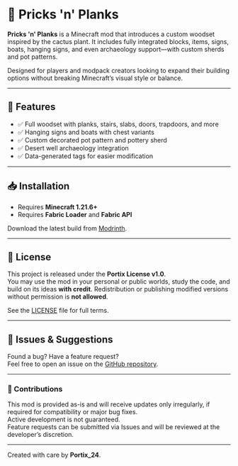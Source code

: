 # 🌵 Pricks 'n' Planks

**Pricks 'n' Planks** is a Minecraft mod that introduces a custom woodset inspired by the cactus plant. It includes fully integrated blocks, items, signs, boats, hanging signs, and even archaeology support—with custom sherds and pot patterns.

Designed for players and modpack creators looking to expand their building options without breaking Minecraft’s visual style or balance.

---

## 🧩 Features

- ✅ Full woodset with planks, stairs, slabs, doors, trapdoors, and more
- ✅ Hanging signs and boats with chest variants
- ✅ Custom decorated pot pattern and pottery sherd
- ✅ Desert well archaeology integration
- ✅ Data-generated tags for easier modification

---

## 📥 Installation

- Requires **Minecraft 1.21.6+**
- Requires **Fabric Loader** and **Fabric API**

Download the latest build from [Modrinth](https://modrinth.com/mod/pricks-n-planks/versions).

---

## 📜 License

This project is released under the **Portix License v1.0**.  
You may use the mod in your personal or public worlds, study the code, and build on its ideas **with credit**. Redistribution or publishing modified versions without permission is **not allowed**.

See the [LICENSE](./LICENSE) file for full terms.

---

## 🐛 Issues & Suggestions

Found a bug? Have a feature request?  
Feel free to open an issue on the [GitHub repository](https://github.com/Portix24/PricksnPlanks).

---

### 🤝 Contributions

This mod is provided as-is and will receive updates only irregularly, if required for compatibility or major bug fixes.  
Active development is not guaranteed.  
Feature requests can be submitted via Issues and will be reviewed at the developer’s discretion.

---

Created with care by **Portix_24**.
